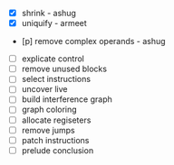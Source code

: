 - [x] shrink - ashug
- [x] uniquify - armeet
- [p] remove complex operands - ashug
- [ ] explicate control
- [ ] remove unused blocks
- [ ] select instructions
- [ ] uncover live
- [ ] build interference graph
- [ ] graph coloring
- [ ] allocate regiseters
- [ ] remove jumps
- [ ] patch instructions
- [ ] prelude conclusion